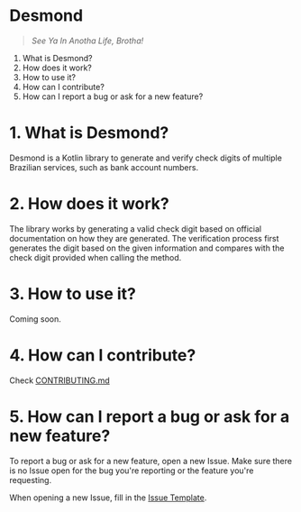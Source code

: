 # Desmond

> _See Ya In Anotha Life, Brotha!_

1. What is Desmond?
2. How does it work?
3. How to use it?
4. How can I contribute?
5. How can I report a bug or ask for a new feature?

# 1. What is Desmond?
Desmond is a Kotlin library to generate and verify check digits of multiple Brazilian services, such as bank account numbers.

# 2. How does it work?
The library works by generating a valid check digit based on official documentation on how they are generated.
The verification process first generates the digit based on the given information and compares with the check digit provided when calling the method.

# 3. How to use it?
Coming soon.

# 4. How can I contribute?
Check [CONTRIBUTING.md](CONTRIBUTING.md)

# 5. How can I report a bug or ask for a new feature?
To report a bug or ask for a new feature, open a new Issue. Make sure there is no Issue open for the bug you're reporting or the feature you're requesting.

When opening a new Issue, fill in the [Issue Template](.github/ISSUE_TEMPLATE.md).
